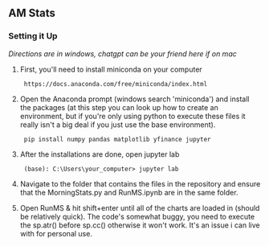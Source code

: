 ## AM Stats 

### Setting it Up

*Directions are in windows, chatgpt can be your friend here if on mac*

1. First, you'll need to install miniconda on your computer 
        
        https://docs.anaconda.com/free/miniconda/index.html

2. Open the Anaconda prompt (windows search 'miniconda') and install the packages (at this step you can look up how to create an environment, but if you're only using python to execute these files it really isn't a big deal if you just use the base environment). 

        pip install numpy pandas matplotlib yfinance jupyter

3. After the installations are done, open jupyter lab

        (base): C:\Users\your_computer> jupyter lab

4. Navigate to the folder that contains the files in the repository and ensure that the MorningStats.py and RunMS.ipynb are in the same folder.

5. Open RunMS & hit shift+enter until all of the charts are loaded in (should be relatively quick). The code's somewhat buggy, you need to execute the sp.atr() before sp.cc() otherwise it won't work. It's an issue i can live with for personal use. 
    